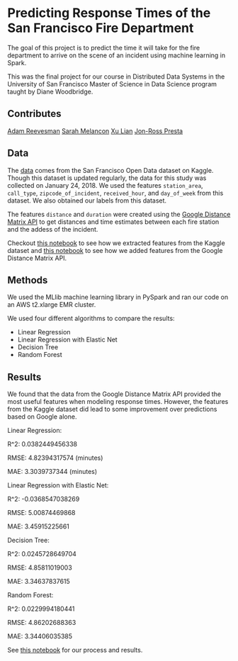 # Predicting Response Times of the San Francisco Fire Department

The goal of this project is to predict the time it will take for the fire department to arrive on the scene of an incident using machine learning in Spark.

This was the final project for our course in Distributed Data Systems in the University of San Francisco Master of Science in Data Science program taught by Diane Woodbridge.

## Contributes

[Adam Reevesman](https://github.com/areevesman)
[Sarah Melancon](https://github.com/smelancon)
[Xu Lian](https://github.com/xulianrenzoku)
[Jon-Ross Presta](https://github.com/jrpresta)

## Data

The [data](https://www.kaggle.com/datasf/san-francisco) comes from the San Francisco Open Data dataset on Kaggle. Though this dataset is updated regularly, the data for this study was collected on January 24, 2018. We used the features `station_area`, `call_type`, `zipcode_of_incident`, `received_hour`, and `day_of_week` from this dataset. We also obtained our labels from this dataset.

The features `distance` and `duration` were created using the [Google Distance Matrix API](https://developers.google.com/maps/documentation/distance-matrix/intro) to get distances and time estimates between each fire station and the addess of the incident.

Checkout [this notebook](/notebooks/data_prep.ipynb) to see how we extracted features from the Kaggle dataset and [this notebook](/notebooks/google_routes_data_prep.ipynb) to see how we added features from the Google Distance Matrix API.

## Methods

We used the MLlib machine learning library in PySpark and ran our code on an AWS t2.xlarge EMR cluster.

We used four different algorithms to compare the results:
- Linear Regression
- Linear Regression with Elastic Net
- Decision Tree
- Random Forest

## Results

We found that the data from the Google Distance Matrix API provided the most useful features when modeling response times. However, the features from the Kaggle dataset did lead to some improvement over predictions based on Google alone.

Linear Regression: 

R^2:  0.0382449456338

RMSE: 4.82394317574 (minutes)

MAE: 3.3039737344 (minutes)


Linear Regression with Elastic Net:

R^2:  -0.0368547038269

RMSE: 5.00874469868

MAE: 3.45915225661


Decision Tree:

R^2:  0.0245728649704

RMSE: 4.85811019003

MAE: 3.34637837615


Random Forest:

R^2:  0.0229994180441

RMSE: 4.86202688363

MAE: 3.34406035385

See [this notebook](/notebooks/modeling.ipynb) for our process and results.
